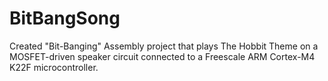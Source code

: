 # BitBangSong
Created "Bit-Banging" Assembly project that plays The Hobbit Theme on a MOSFET-driven speaker circuit connected to a Freescale ARM Cortex-M4 K22F microcontroller.
